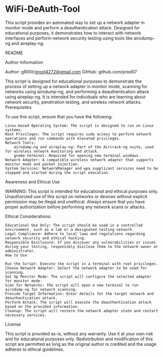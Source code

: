 # WiFi-DeAuth-Tool
This script provides an automated way to set up a network adapter in monitor mode and perform a deauthentication attack. Designed for educational purposes, it demonstrates how to interact with network interfaces and perform network security testing using tools like airodump-ng and aireplay-ng.

README

Author Information

Author: gR00t/groot4272@gmail.com
GitHub: github.com/pred07


This script is designed for educational purposes to demonstrate the process of setting up a network adapter in monitor mode, scanning for networks using airodump-ng, and performing a deauthentication attack using aireplay-ng. It is intended for individuals who are learning about network security, penetration testing, and wireless network attacks.
Prerequisites

To use this script, ensure that you have the following:

    Linux-based Operating System: The script is designed to run on Linux systems.
    Root Privileges: The script requires sudo access to perform network operations and run commands with elevated privileges.
    Network Tools:
        airodump-ng and aireplay-ng: Part of the Aircrack-ng suite, used for wireless network monitoring and attack.
        gnome-terminal: Required for opening new terminal windows.
    Network Adapter: A compatible wireless network adapter that supports monitor mode and packet injection.
    System Services: NetworkManager and wpa_supplicant services need to be stopped and started during the script execution.

Awareness and Ethical Use

WARNING: This script is intended for educational and ethical purposes only. Unauthorized use of this script on networks or devices without explicit permission may be illegal and unethical. Always ensure that you have proper authorization before performing any network scans or attacks.

Ethical Considerations:

    Educational Use Only: The script should be used in a controlled environment, such as a lab or a designated testing network.
    Legal Compliance: Adhere to local laws and regulations regarding network security and ethical hacking.
    Responsible Disclosure: If you discover any vulnerabilities or issues during your testing, responsibly disclose them to the network owner or administrator.
    How to Use

    Run the Script: Execute the script in a terminal with root privileges.
    Choose Network Adapter: Select the network adapter to be used for scanning.
    Set Up Monitor Mode: The script will configure the selected adapter for monitor mode.
    Scan for Networks: The script will open a new terminal to run airodump-ng for network scanning.
    Provide Target Information: Enter details for the target network and deauthentication attack.
    Perform Attack: The script will execute the deauthentication attack based on the provided information.
    Cleanup: The script will restore the network adapter state and restart necessary services.

License

This script is provided as-is, without any warranty. Use it at your own risk and for educational purposes only. Redistribution and modification of this script are permitted as long as the original author is credited and the usage adheres to ethical guidelines.
